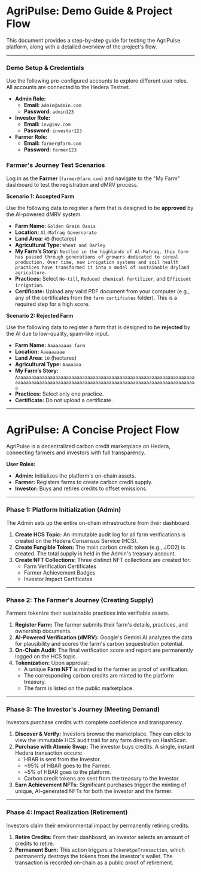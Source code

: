 # AgriPulse: Demo Guide & Project Flow

This document provides a step-by-step guide for testing the AgriPulse platform, along with a detailed overview of the project's flow.

---

### **Demo Setup & Credentials**

Use the following pre-configured accounts to explore different user roles. All accounts are connected to the Hedera Testnet.

-   **Admin Role:**
    -   **Email:** `admin@admin.com`
    -   **Password:** `admin123`
-   **Investor Role:**
    -   **Email:** `inv@inv.com`
    -   **Password:** `investor123`
-   **Farmer Role:**
    -   **Email:** `farmer@farm.com`
    -   **Password:** `farmer123`

### **Farmer's Journey Test Scenarios**

Log in as the **Farmer** (`farmer@farm.com`) and navigate to the "My Farm" dashboard to test the registration and dMRV process.

**Scenario 1: Accepted Farm**

Use the following data to register a farm that is designed to be **approved** by the AI-powered dMRV system.

-   **Farm Name:** `Golden Grain Oasis`
-   **Location:** `Al-Mafraq Governorate`
-   **Land Area:** `45` (hectares)
-   **Agricultural Type:** `Wheat and Barley`
-   **My Farm’s Story:** `Nestled in the highlands of Al-Mafraq, this farm has passed through generations of growers dedicated to cereal production. Over time, new irrigation systems and soil health practices have transformed it into a model of sustainable dryland agriculture.`
-   **Practices:** Select `No-till`, `Reduced chemical fertilizer`, and `Efficient irrigation`.
-   **Certificate:** Upload any valid PDF document from your computer (e.g., any of the certificates from the `farm certifcates` folder). This is a required step for a high score.

**Scenario 2: Rejected Farm**

Use the following data to register a farm that is designed to be **rejected** by the AI due to low-quality, spam-like input.

-   **Farm Name:** `Aaaaaaaaa farm`
-   **Location:** `Aaaaaaaaa`
-   **Land Area:** `10` (hectares)
-   **Agricultural Type:** `Aaaaaaa`
-   **My Farm’s Story:** `Aaaaaaaaaaaaaaaaaaaaaaaaaaaaaaaaaaaaaaaaaaaaaaaaaaaaaaaaaaaaaaaaaaaaaaaaaaaaaaaaaaaaaaaaaaaaaaaaaaaaaaaaaaaaaaaaaaaaaaaaaaaaaaaaaaaaaaa`
-   **Practices:** Select only one practice.
-   **Certificate:** Do not upload a certificate.

---

# AgriPulse: A Concise Project Flow

AgriPulse is a decentralized carbon credit marketplace on Hedera, connecting farmers and investors with full transparency.

**User Roles:**
-   **Admin:** Initializes the platform's on-chain assets.
-   **Farmer:** Registers farms to create carbon credit supply.
-   **Investor:** Buys and retires credits to offset emissions.

---

### **Phase 1: Platform Initialization (Admin)**

The Admin sets up the entire on-chain infrastructure from their dashboard.

1.  **Create HCS Topic:** An immutable audit log for all farm verifications is created on the Hedera Consensus Service (HCS).
2.  **Create Fungible Token:** The main carbon credit token (e.g., JCO2) is created. The total supply is held in the Admin's treasury account.
3.  **Create NFT Collections:** Three distinct NFT collections are created for:
    -   Farm Verification Certificates
    -   Farmer Achievement Badges
    -   Investor Impact Certificates

 <!-- Placeholder for screenshot -->

---

### **Phase 2: The Farmer's Journey (Creating Supply)**

Farmers tokenize their sustainable practices into verifiable assets.

1.  **Register Farm:** The farmer submits their farm's details, practices, and ownership documents.
2.  **AI-Powered Verification (dMRV):** Google's Gemini AI analyzes the data for plausibility and scores the farm's carbon sequestration potential.
3.  **On-Chain Audit:** The final verification score and report are permanently logged on the HCS topic.
4.  **Tokenization:** Upon approval:
    -   A unique **Farm NFT** is minted to the farmer as proof of verification.
    -   The corresponding carbon credits are minted to the platform treasury.
    -   The farm is listed on the public marketplace.

 <!-- Placeholder for screenshot -->

---

### **Phase 3: The Investor's Journey (Meeting Demand)**

Investors purchase credits with complete confidence and transparency.

1.  **Discover & Verify:** Investors browse the marketplace. They can click to view the immutable HCS audit trail for any farm directly on HashScan.
2.  **Purchase with Atomic Swap:** The investor buys credits. A single, instant Hedera transaction occurs:
    -   HBAR is sent from the Investor.
    -   ~95% of HBAR goes to the Farmer.
    -   ~5% of HBAR goes to the platform.
    -   Carbon credit tokens are sent from the treasury to the Investor.
3.  **Earn Achievement NFTs:** Significant purchases trigger the minting of unique, AI-generated NFTs for both the investor and the farmer.

 <!-- Placeholder for screenshot -->

---

### **Phase 4: Impact Realization (Retirement)**

Investors claim their environmental impact by permanently retiring credits.

1.  **Retire Credits:** From their dashboard, an investor selects an amount of credits to retire.
2.  **Permanent Burn:** This action triggers a `TokenWipeTransaction`, which permanently destroys the tokens from the investor's wallet. The transaction is recorded on-chain as a public proof of retirement.

 <!-- Placeholder for screenshot -->
